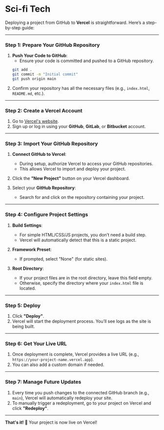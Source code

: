 # Sci-fi Tech

Deploying a project from GitHub to **Vercel** is straightforward. Here’s a step-by-step guide:

---

### **Step 1: Prepare Your GitHub Repository**
1. **Push Your Code to GitHub**:
   - Ensure your code is committed and pushed to a GitHub repository.
   ```bash
   git add .
   git commit -m "Initial commit"
   git push origin main
   ```
2. Confirm your repository has all the necessary files (e.g., `index.html`, `README.md`, etc.).

---

### **Step 2: Create a Vercel Account**
1. Go to [Vercel's website](https://vercel.com/).
2. Sign up or log in using your **GitHub**, **GitLab**, or **Bitbucket** account.

---

### **Step 3: Import Your GitHub Repository**
1. **Connect GitHub to Vercel**:
   - During setup, authorize Vercel to access your GitHub repositories.
   - This allows Vercel to import and deploy your project.

2. Click the **"New Project"** button on your Vercel dashboard.

3. Select your **GitHub Repository**:
   - Search for and click on the repository containing your project.

---

### **Step 4: Configure Project Settings**
1. **Build Settings**:
   - For simple HTML/CSS/JS projects, you don’t need a build step.
   - Vercel will automatically detect that this is a static project.

2. **Framework Preset**:
   - If prompted, select "None" (for static sites).

3. **Root Directory**:
   - If your project files are in the root directory, leave this field empty.
   - Otherwise, specify the directory where your `index.html` file is located.

---

### **Step 5: Deploy**
1. Click **"Deploy"**.
2. Vercel will start the deployment process. You’ll see logs as the site is being built.

---

### **Step 6: Get Your Live URL**
1. Once deployment is complete, Vercel provides a live URL (e.g., `https://your-project-name.vercel.app`).
2. You can also add a custom domain if needed.

---

### **Step 7: Manage Future Updates**
1. Every time you push changes to the connected GitHub branch (e.g., `main`), Vercel will automatically redeploy your site.
2. To manually trigger a redeployment, go to your project on Vercel and click **"Redeploy"**.

---

**That's it!** 🎉 Your project is now live on Vercel!
